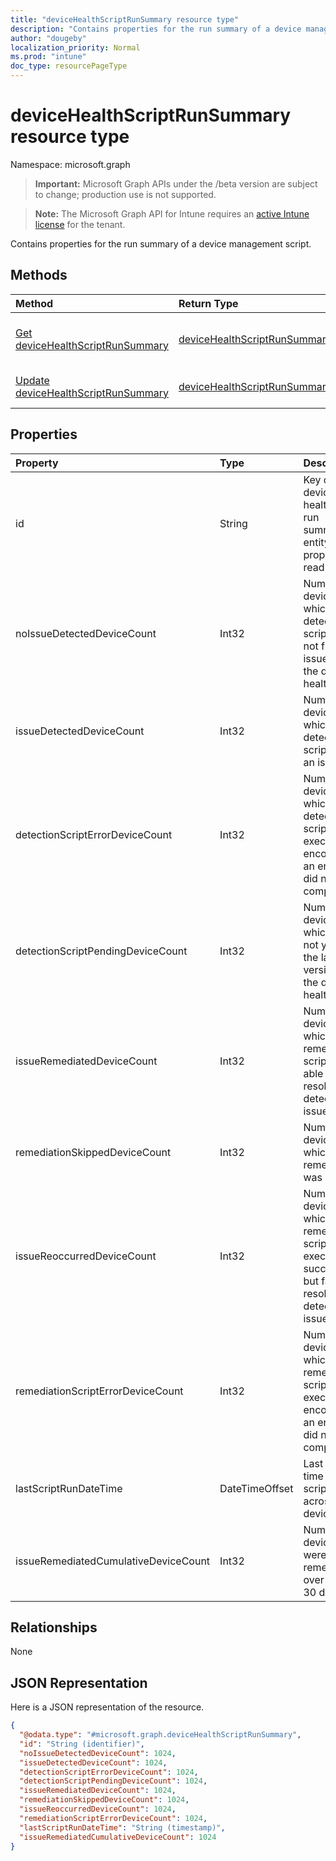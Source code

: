 ```yaml
---
title: "deviceHealthScriptRunSummary resource type"
description: "Contains properties for the run summary of a device management script."
author: "dougeby"
localization_priority: Normal
ms.prod: "intune"
doc_type: resourcePageType
---
```


# deviceHealthScriptRunSummary resource type

Namespace: microsoft.graph

> **Important:** Microsoft Graph APIs under the /beta version are subject to change; production use is not supported.

> **Note:** The Microsoft Graph API for Intune requires an [active Intune license](https://go.microsoft.com/fwlink/?linkid=839381) for the tenant.

Contains properties for the run summary of a device management script.

## Methods
|Method|Return Type|Description|
|:---|:---|:---|
|[Get deviceHealthScriptRunSummary](../api/intune-devices-devicehealthscriptrunsummary-get.md)|[deviceHealthScriptRunSummary](../resources/intune-devices-devicehealthscriptrunsummary.md)|Read properties and relationships of the [deviceHealthScriptRunSummary](../resources/intune-devices-devicehealthscriptrunsummary.md) object.|
|[Update deviceHealthScriptRunSummary](../api/intune-devices-devicehealthscriptrunsummary-update.md)|[deviceHealthScriptRunSummary](../resources/intune-devices-devicehealthscriptrunsummary.md)|Update the properties of a [deviceHealthScriptRunSummary](../resources/intune-devices-devicehealthscriptrunsummary.md) object.|

## Properties
|Property|Type|Description|
|:---|:---|:---|
|id|String|Key of the device health script run summary entity. This property is read-only.|
|noIssueDetectedDeviceCount|Int32|Number of devices for which the detection script did not find an issue and the device is healthy|
|issueDetectedDeviceCount|Int32|Number of devices for which the detection script found an issue|
|detectionScriptErrorDeviceCount|Int32|Number of devices on which the detection script execution encountered an error and did not complete|
|detectionScriptPendingDeviceCount|Int32|Number of devices which have not yet run the latest version of the device health script|
|issueRemediatedDeviceCount|Int32|Number of devices for which the remediation script was able to resolve the detected issue|
|remediationSkippedDeviceCount|Int32|Number of devices for which remediation was skipped|
|issueReoccurredDeviceCount|Int32|Number of devices for which the remediation script executed successfully but failed to resolve the detected issue|
|remediationScriptErrorDeviceCount|Int32|Number of devices for which the remediation script execution encountered an error and did not complete|
|lastScriptRunDateTime|DateTimeOffset|Last run time for the script across all devices|
|issueRemediatedCumulativeDeviceCount|Int32|Number of devices that were remediated over the last 30 days|

## Relationships
None

## JSON Representation
Here is a JSON representation of the resource.
<!-- {
  "blockType": "resource",
  "keyProperty": "id",
  "@odata.type": "microsoft.graph.deviceHealthScriptRunSummary"
}
-->
``` json
{
  "@odata.type": "#microsoft.graph.deviceHealthScriptRunSummary",
  "id": "String (identifier)",
  "noIssueDetectedDeviceCount": 1024,
  "issueDetectedDeviceCount": 1024,
  "detectionScriptErrorDeviceCount": 1024,
  "detectionScriptPendingDeviceCount": 1024,
  "issueRemediatedDeviceCount": 1024,
  "remediationSkippedDeviceCount": 1024,
  "issueReoccurredDeviceCount": 1024,
  "remediationScriptErrorDeviceCount": 1024,
  "lastScriptRunDateTime": "String (timestamp)",
  "issueRemediatedCumulativeDeviceCount": 1024
}
```





